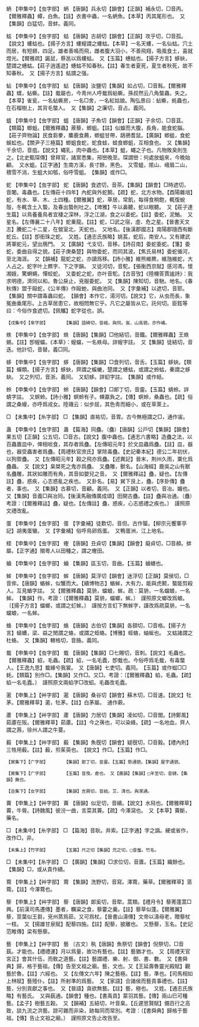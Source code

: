 <!-- { "loadSidebar": true } -->
蛃	【申集中】【虫字部】	蛃	【唐韻】兵永切【韻會】【正韻】補永切，□音丙。【爾雅釋蟲】蟫，白魚。【註】衣書中蟲，一名蛃魚。【本草】丙其尾形也。　又【集韻】白猛切，音蚌。義同。

蛄	【申集中】【虫字部】	蛄	【唐韻】古胡切【韻會】【正韻】攻乎切，□音孤。【說文】螻蛄也。【揚子方言】螻螲謂之螻蛄。【本草】一名天螻，一名仙蛄。穴土而居，有短翅，四足。雄者善鳴而飛，雌者腹大羽小，不善飛翔，吸風食土，喜就燈光。【爾雅疏】鼫鼠，蔡邕以爲螻蛄。　又【玉篇】蟪蛄也。【揚子方言】蛥蚗，楚謂之蟪蛄。【莊子逍遙遊】蟪蛄不知春秋。【註】春生者夏死，夏生者秋死，故不知春秋。　又【揚子方言】蛄謂之强。

蛅	【申集中】【虫字部】	蛅	【唐韻】汝鹽切【集韻】如占切，□音髥。【爾雅釋蟲】蟔，蛅蟖。【註】蛓屬也，今靑州人呼蛓爲蛅蟖。孫叔然云八角螫蟲，失之。【本草】雀瓮，一名蛅蟖房，一名□舍，一名紅姑娘。陶弘景曰：蛅蟖，蚝蟲也，在石榴樹上，其背毛螫人。　又【集韻】之廉切，音占。義同。

蛆	【申集中】【虫字部】	蛆	【唐韻】子魚切【韻會】【正韻】子余切，□音苴。【類篇】蝍蛆。【爾雅釋蟲】蒺藜，蝍蛆。【註】似蝗而大腹，長角，能食蛇腦。【莊子齊物論】民食芻豢，麋鹿食薦，蝍蛆甘帶，鴟鴉耆鼠。【廣韻】蝍蛆，食蛇蜈蚣也。【關尹子三極篇】蝍蛆食蛇，蛇食蛙，蛙食蝍蛆，互相食也。　又【集韻】千余切，音疽。【說文】蠅乳，肉中蟲也。【本草】蛆，蠅之子也。凡物敗臭則生之。【北史甄琛傳】曾拜官，諸賔悉集，郉巒晚至。琛謂巒：何處放蛆來，今晚始顧。　又水蛆。【正字通】生南方溪，長寸餘，黑色。　又雪蛆，隂山、峨眉二山，積雪不消，生蛆大如瓠，俗呼雪蛆。　【集韻】或作□。

蛇	【申集中】【虫字部】	蛇	【唐韻】食遮切，音茶。【集韻】【韻會】□時遮切，音闍。毒蟲也。【左傳莊十四年】內蛇與外蛇鬭。【疏】蛇，北方水物。【酉陽雜俎】蛇，有水、草、木、土四種。【爾雅翼】蛇，草居，常飢，每得食稍飽，輒復蛻殻，冬輒含土入蟄，及春出蟄則吐之。【埤雅】牛以鼻聽，蛇以眼聽。　又【莊子達生篇】以鳥養養鳥者宜棲之深林，浮之江湖，食之以委蛇。【註】委蛇，泥鰌。　又星名。【左傳襄二十八年】蛇乗龍。【註】蛇，□武之宿，虛、危之星。【晉書天文志】騰蛇二十二星，在營室北，天蛇也。　又地名。【後漢郡國志】南陽郡隨西有斷蛇丘。【註】卽銜珠之蛇。　又姓。【通志氏族略】姚萇，蛇后，南安人。又有建武將軍蛇元，望出鴈門。　又【廣韻】弋支切，音移。【詩召南】委蛇委蛇。【箋】委蛇，委曲自得之貌。【莊子庚桑楚】與物委蛇，而同其波。【焦氏易林】委蛇循河，至北海涯。　又【韻補】龍蛇之蛇，亦讀爲移。【詩小雅】維熊維羆，維虺維蛇，大人占之。蛇字叶上羆字、下之字韻。　又徒河切，音駝。【張衡西京賦】感河馮，懷湘娥，驚蛧蜽，憚蛟蛇。　又委蛇之蛇，亦叶音駝。【古音攷】《陸機答賈謐詩》：我求明德，濟同以和。魯公戾止，兗服委蛇。　又【集韻】陳知切，音馳。地名。《春秋傳》盟于毆蛇，《公羊傳》作毆虵，與曲池同。　又【字彙補】以遮切，音耶。【集韻】關中謂毒蟲曰蛇。　【韻會】本作它，湯河切。【說文】它，从虫而長，象冤曲垂尾形。上古草居患它，故相問無它乎。凡它之屬皆从它。託何切。臣鉉等曰：今俗作食遮切。【佩觿】蛇字從也，誤。

	【戌集中】【阜字部】		【集韻】語綺切，音嵦。與同。岌，山高貌。亦作嶬。

蛈	【申集中】【虫字部】	蛈	【唐韻】【集韻】□他結切，音鐵。【爾雅釋蟲】王蛈蜴。【註】卽螲蟷。《本草》：螲蟷，一名蛈母。詳螲字註。　又【集韻】徒結切，音迭。他計切，音替。義□同。

蛥	【申集中】【虫字部】	蛥	【唐韻】【集韻】□食列切，音舌。【玉篇】蛥蚗。【類篇】蟬類。【揚子方言】蛥蚗，齊謂之螇螰，楚謂之蟪蛄，或謂之蛉蛄，秦謂之蛥蚗。　又之列切，音浙。義同。　又虭蛥。詳虭字註。　【集韻】或作蛞。

蛉	【申集中】【虫字部】	蛉	【唐韻】【韻會】□郞丁切，音靈。【玉篇】蜻蛉。詳蜻字註。　又螟蛉。【詩小雅】螟蛉有子。蜾蠃負之。【傳】螟蛉，桑蟲也。【疏】俗謂之桑蟃，亦呼爲戎女。陸璣云：似步屈，其色靑而細小，或在草萊上。

□	【未集中】【糸字部】	□	【集韻】直祐切，音胄。古今無極謂之□，通作宙。

蛊	【申集中】【虫字部】	蛊	【篇海】同蠱。（蠱）【唐韻】公戸切【集韻】【韻會】果五切【正韻】公五切，□音古。【說文】腹中蟲也。【通志六書略】造蠱之法，以百蟲置皿中，俾相啖食，其存者爲蠱。【左傳昭元年】於文皿蟲爲蠱。【註】皿，器也，器受蟲害者爲蠱。【周禮秋官庶氏】掌除毒蠱。【史記秦本紀】德公二年初伏，以狗禦蠱。　又【左傳昭元年】穀之飛亦爲蠱。【述異記】晉末，荆州久雨，粟化爲蠱蟲。　又【說文】臬桀死之鬼亦爲蠱。　又蠱雕，獸名。【山海經】鹿吳之山有獸名蠱雕，其狀如雕而有角，其音如嬰兒之音。　又【爾雅釋詁】蠱，疑也。【左傳註】蠱，惑疾，心志惑亂之疾也。　又卦名。【易】巽下艮上，蠱。【序卦傳】蠱者，事也。　又【集韻】古慕切，音顧。義同。　又【正韻】以者切，音冶。媚也。　又【集韻】音義□與冶同。【後漢馬融傳廣成頌】田開古蠱。【註】蠱與冶通。（蠱）考證：〔【爾雅釋詁】蠱，疑也。【左傳註】蠱，惑疾，心志惑禮之疾也。〕　謹照原文禮改亂。

蛋	【申集中】【虫字部】	蛋	【字彙補】徒歎切，音但。古作蜑。【柳宗元饗軍亭記】胡夷蛋蠻。　又【字彙補】俗呼鳥卵爲蛋。　又鴨蛋洲，江上地名。

蛏	【申集中】【虫字部】	蟶	【唐韻】丑貞切【集韻】【韻會】癡貞切，□音頳。蚌屬。【正字通】閩粵人以田種之，謂之蟶田。

蛐	【申集中】【虫字部】	蛐	【集韻】區玉切，音曲。【玉篇】蛐蟮也。

蛑	【申集中】【虫字部】	蛑	【唐韻】莫浮切【韻會】迷浮切【正韻】莫侯切，□音侔。【唐韻】蝤蛑，似蟹而大。【續博物志】蝤蛑，大有力，能與虎鬭，螯能剪殺人。互見蝤字註。　又【爾雅釋蟲】莫貈，蟷蜋，蛑。疏：莫貈，一名蟷蜋，一名蛑。　【集韻】作。考證：〔【爾雅釋蟲】莫貈，蟷螂，蛑。〕　謹照原文螂改爲蜋。〔【揚子方言】蟷螂，或謂之虰蛑。〕　謹按方言虰下無蛑字，謹改爲疏莫貈，一名蟷蜋，一名蛑。 

蛒	【申集中】【虫字部】	蛒	【唐韻】古伯切【集韻】各頟切，□音格。【揚子方言】蠀螬，梁、益之閒謂之蛒，或謂之蛭蛒。【博雅】蛭蛒，蚰蜒也。　又蛄諸謂之杜蛒。　又【集韻】轄格切，音胳。義同。

蛓	【申集中】【虫字部】	蛓	【唐韻】【集韻】□七賜切，音刺。【說文】毛蟲也。【爾雅釋蟲】蛁，毛蟲。【疏】蛁，一名毛蠹，卽蛓也。今俗呼爲毛蛓，有毒螫人。【王逸九思】蛓緣兮我裳。　又【唐韻】七吏切。義同。　【玉篇】或作螆□□蚝。【類篇】別作□。【集韻】又作□。又□。考證：〔【爾雅釋蟲】蜭，毛蟲。【疏】蜭一名毛蠹。〕　謹照原文兩蜭字□改蛁。毛蟲改毛蠹。 

藗	【申集上】【艸字部】	藗	【唐韻】桑谷切【韻會】蘇木切，□音速。【說文】牡茅。【爾雅釋草】藗，牡茅。【註】白茅屬。　通作蔌。

藘	【申集上】【艸字部】	藘	【唐韻】力居切【集韻】凌如切，□音閭。【詩鄭風】茹藘在阪。【爾雅釋草】茹藘。【註】今之蒨也，可以染絳。【疏】一名地血，齊人謂之茜，徐州人謂之牛蔓。

藙	【申集上】【艸字部】	藙	【集韻】魚旣切【韻會】疑旣切，□音毅。【禮內則】三牲用藙。【註】藙，煎茱萸也。　【說文】作□。【玉篇】作□。

	【寅集下】【广字部】		【集韻】郞丁切，音靈。【玉篇】懸通貌。【集韻】屋宇通貌。

	【寅集下】【广字部】		【玉篇】音曳。倉也。　又【廣韻】【集韻】□羊至切，音肄。【集韻】廡也。

	【丑集下】【女字部】		【集韻】吉屑切，音結。艾，淸也。與潔通。

藚	【申集上】【艸字部】	藚	【唐韻】似足切，音續。【說文】水舄也。【爾雅釋草】藚，牛脣。【詩魏風】彼汾一曲，言菜其藚。【疏】今澤瀉也。　又【本草】藚斷，藥名。

□	【未集中】【糸字部】	□	【篇海】音耿。井索。【正字通】字之譌。綆或省作，改作□，非。

	【未集上】【竹字部】		【玉篇】尺之切【集韻】充之切，□音蚩。竹名。

□	【未集中】【糸字部】	□	【廣韻】【集韻】□求位切，音匱。【玉篇】織餘也。【集韻】□，或从貴作繢。

藛	【申集上】【艸字部】	藛	【集韻】洗野切，音寫。澤藛，藥草。【爾雅釋草】蕍藛。【註】今澤藛也。

藜	【申集上】【艸字部】	藜	【唐韻】郞奚切，音犂。蒿類。【禮月令】藜莠蓬蒿□興。【前漢司馬遷傳】墨者，糲粱之食，藜藿之羹。【註】藜草似蓬。【爾雅翼】藜，莖葉似王芻，兗州蒸爲茹，又可爲杖。【晉書山濤傳】文帝以濤母老，贈藜杖一枝。　又【揚雄甘泉賦】配藜四施。【註】配藜，披離也。　又懸藜，玉名。【史記范睢傳】梁有懸藜。

藝	【申集上】【艸字部】	藝	〔古文〕秇【唐韻】魚祭切【韻會】倪祭切，□音蓺。才能也。【禮禮運】月以爲量，故功有藝也。【註】藝猶才也。　又【周禮天官宮正】會其什伍，而敎之道藝。【註】藝謂禮、樂、射、御、書、數。　又【書舜典】歸，格于藝祖。【傳】告至文祖之廟。藝，文也。又【王延壽魯靈光殿賦】觀藝於魯。【註】六經也。　又【左傳文六年】陳之藝極。【註】藝，準也。【司馬相如上林賦】藝殪仆。【註】所射準的爲藝。　又【家語】合諸侯而藝貢事禮也。【註】藝，分別貢獻之事也。　又【晉語】貪欲無藝。【註】藝，極也。　又姓。【通志氏族略】有藝氏。　又與蓺通。【韻會】種也。【書禹貢】蒙羽其藝。【傳】兩山巳可種藝。【孟子】樹藝五穀。　又【韻補】五結切，叶音臬。【丘遲思賢賦】備百行之高致，談九流之洪藝。諒可雜而非染，跡每同而常別。考證：〔【書舜典】歸格于藝祖。【傳】告止文祖之廟。〕　謹照原文告止改告至。 

